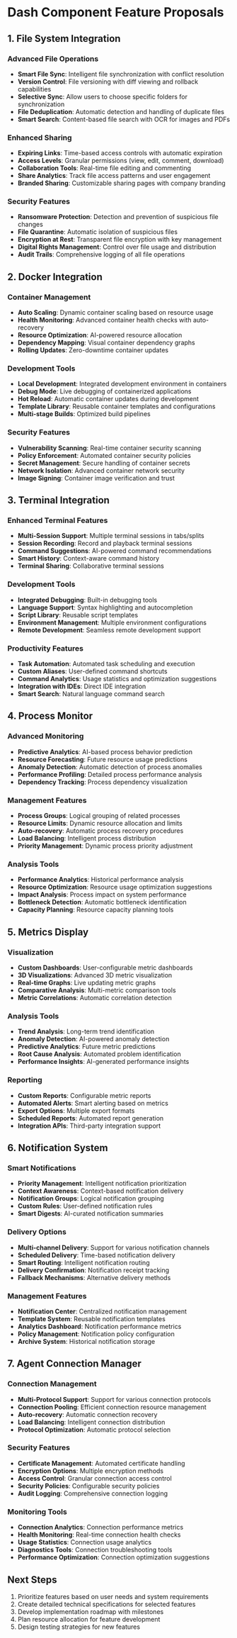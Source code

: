 # Dash Component Feature Proposals

## 1. File System Integration

### Advanced File Operations
- **Smart File Sync**: Intelligent file synchronization with conflict resolution
- **Version Control**: File versioning with diff viewing and rollback capabilities
- **Selective Sync**: Allow users to choose specific folders for synchronization
- **File Deduplication**: Automatic detection and handling of duplicate files
- **Smart Search**: Content-based file search with OCR for images and PDFs

### Enhanced Sharing
- **Expiring Links**: Time-based access controls with automatic expiration
- **Access Levels**: Granular permissions (view, edit, comment, download)
- **Collaboration Tools**: Real-time file editing and commenting
- **Share Analytics**: Track file access patterns and user engagement
- **Branded Sharing**: Customizable sharing pages with company branding

### Security Features
- **Ransomware Protection**: Detection and prevention of suspicious file changes
- **File Quarantine**: Automatic isolation of suspicious files
- **Encryption at Rest**: Transparent file encryption with key management
- **Digital Rights Management**: Control over file usage and distribution
- **Audit Trails**: Comprehensive logging of all file operations

## 2. Docker Integration

### Container Management
- **Auto Scaling**: Dynamic container scaling based on resource usage
- **Health Monitoring**: Advanced container health checks with auto-recovery
- **Resource Optimization**: AI-powered resource allocation
- **Dependency Mapping**: Visual container dependency graphs
- **Rolling Updates**: Zero-downtime container updates

### Development Tools
- **Local Development**: Integrated development environment in containers
- **Debug Mode**: Live debugging of containerized applications
- **Hot Reload**: Automatic container updates during development
- **Template Library**: Reusable container templates and configurations
- **Multi-stage Builds**: Optimized build pipelines

### Security Features
- **Vulnerability Scanning**: Real-time container security scanning
- **Policy Enforcement**: Automated container security policies
- **Secret Management**: Secure handling of container secrets
- **Network Isolation**: Advanced container network security
- **Image Signing**: Container image verification and trust

## 3. Terminal Integration

### Enhanced Terminal Features
- **Multi-Session Support**: Multiple terminal sessions in tabs/splits
- **Session Recording**: Record and playback terminal sessions
- **Command Suggestions**: AI-powered command recommendations
- **Smart History**: Context-aware command history
- **Terminal Sharing**: Collaborative terminal sessions

### Development Tools
- **Integrated Debugging**: Built-in debugging tools
- **Language Support**: Syntax highlighting and autocompletion
- **Script Library**: Reusable script templates
- **Environment Management**: Multiple environment configurations
- **Remote Development**: Seamless remote development support

### Productivity Features
- **Task Automation**: Automated task scheduling and execution
- **Custom Aliases**: User-defined command shortcuts
- **Command Analytics**: Usage statistics and optimization suggestions
- **Integration with IDEs**: Direct IDE integration
- **Smart Search**: Natural language command search

## 4. Process Monitor

### Advanced Monitoring
- **Predictive Analytics**: AI-based process behavior prediction
- **Resource Forecasting**: Future resource usage predictions
- **Anomaly Detection**: Automatic detection of process anomalies
- **Performance Profiling**: Detailed process performance analysis
- **Dependency Tracking**: Process dependency visualization

### Management Features
- **Process Groups**: Logical grouping of related processes
- **Resource Limits**: Dynamic resource allocation and limits
- **Auto-recovery**: Automatic process recovery procedures
- **Load Balancing**: Intelligent process distribution
- **Priority Management**: Dynamic process priority adjustment

### Analysis Tools
- **Performance Analytics**: Historical performance analysis
- **Resource Optimization**: Resource usage optimization suggestions
- **Impact Analysis**: Process impact on system performance
- **Bottleneck Detection**: Automatic bottleneck identification
- **Capacity Planning**: Resource capacity planning tools

## 5. Metrics Display

### Visualization
- **Custom Dashboards**: User-configurable metric dashboards
- **3D Visualizations**: Advanced 3D metric visualization
- **Real-time Graphs**: Live updating metric graphs
- **Comparative Analysis**: Multi-metric comparison tools
- **Metric Correlations**: Automatic correlation detection

### Analysis Tools
- **Trend Analysis**: Long-term trend identification
- **Anomaly Detection**: AI-powered anomaly detection
- **Predictive Analytics**: Future metric predictions
- **Root Cause Analysis**: Automated problem identification
- **Performance Insights**: AI-generated performance insights

### Reporting
- **Custom Reports**: Configurable metric reports
- **Automated Alerts**: Smart alerting based on metrics
- **Export Options**: Multiple export formats
- **Scheduled Reports**: Automated report generation
- **Integration APIs**: Third-party integration support

## 6. Notification System

### Smart Notifications
- **Priority Management**: Intelligent notification prioritization
- **Context Awareness**: Context-based notification delivery
- **Notification Groups**: Logical notification grouping
- **Custom Rules**: User-defined notification rules
- **Smart Digests**: AI-curated notification summaries

### Delivery Options
- **Multi-channel Delivery**: Support for various notification channels
- **Scheduled Delivery**: Time-based notification delivery
- **Smart Routing**: Intelligent notification routing
- **Delivery Confirmation**: Notification receipt tracking
- **Fallback Mechanisms**: Alternative delivery methods

### Management Features
- **Notification Center**: Centralized notification management
- **Template System**: Reusable notification templates
- **Analytics Dashboard**: Notification performance metrics
- **Policy Management**: Notification policy configuration
- **Archive System**: Historical notification storage

## 7. Agent Connection Manager

### Connection Management
- **Multi-Protocol Support**: Support for various connection protocols
- **Connection Pooling**: Efficient connection resource management
- **Auto-recovery**: Automatic connection recovery
- **Load Balancing**: Intelligent connection distribution
- **Protocol Optimization**: Automatic protocol selection

### Security Features
- **Certificate Management**: Automated certificate handling
- **Encryption Options**: Multiple encryption methods
- **Access Control**: Granular connection access control
- **Security Policies**: Configurable security policies
- **Audit Logging**: Comprehensive connection logging

### Monitoring Tools
- **Connection Analytics**: Connection performance metrics
- **Health Monitoring**: Real-time connection health checks
- **Usage Statistics**: Connection usage analytics
- **Diagnostics Tools**: Connection troubleshooting tools
- **Performance Optimization**: Connection optimization suggestions

## Next Steps
1. Prioritize features based on user needs and system requirements
2. Create detailed technical specifications for selected features
3. Develop implementation roadmap with milestones
4. Plan resource allocation for feature development
5. Design testing strategies for new features
